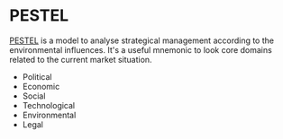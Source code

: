 # PESTEL

[PESTEL](https://wikipedia.org/wiki/pest_analysis) is a model to analyse strategical management according to the environmental influences. It's a useful mnemonic to look core domains related to the current market situation.

- Political
- Economic
- Social
- Technological
- Environmental
- Legal